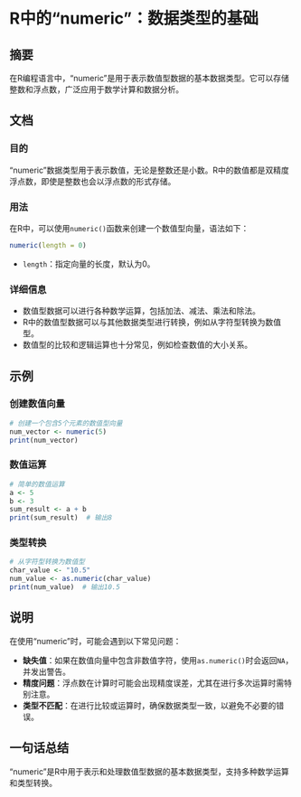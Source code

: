 <!--
Meta Description: # R中的“numeric”：数据类型的基础 ## 摘要 在R编程语言中，“numeric”是用于表示数值型数据的基本数据类型。它可以存储整数和浮点数，广泛应用于数学计算和数据分析。 ## 文档 ### 目的 “numeric”数据类型用于表示数值，无论是整数还是小数。R中的数值都是双精度浮点数，即...
Meta Keywords: numeric, print, length, num_vector, sum_result
-->

# R中的“numeric”：数据类型的基础

## 摘要
在R编程语言中，“numeric”是用于表示数值型数据的基本数据类型。它可以存储整数和浮点数，广泛应用于数学计算和数据分析。

## 文档
### 目的
“numeric”数据类型用于表示数值，无论是整数还是小数。R中的数值都是双精度浮点数，即使是整数也会以浮点数的形式存储。

### 用法
在R中，可以使用`numeric()`函数来创建一个数值型向量，语法如下：
```R
numeric(length = 0)
```
- `length`：指定向量的长度，默认为0。

### 详细信息
- 数值型数据可以进行各种数学运算，包括加法、减法、乘法和除法。
- R中的数值型数据可以与其他数据类型进行转换，例如从字符型转换为数值型。
- 数值型的比较和逻辑运算也十分常见，例如检查数值的大小关系。

## 示例
### 创建数值向量
```R
# 创建一个包含5个元素的数值型向量
num_vector <- numeric(5)
print(num_vector)
```

### 数值运算
```R
# 简单的数值运算
a <- 5
b <- 3
sum_result <- a + b
print(sum_result)  # 输出8
```

### 类型转换
```R
# 从字符型转换为数值型
char_value <- "10.5"
num_value <- as.numeric(char_value)
print(num_value)  # 输出10.5
```

## 说明
在使用“numeric”时，可能会遇到以下常见问题：
- **缺失值**：如果在数值向量中包含非数值字符，使用`as.numeric()`时会返回`NA`，并发出警告。
- **精度问题**：浮点数在计算时可能会出现精度误差，尤其在进行多次运算时需特别注意。
- **类型不匹配**：在进行比较或运算时，确保数据类型一致，以避免不必要的错误。

## 一句话总结
“numeric”是R中用于表示和处理数值型数据的基本数据类型，支持多种数学运算和类型转换。
